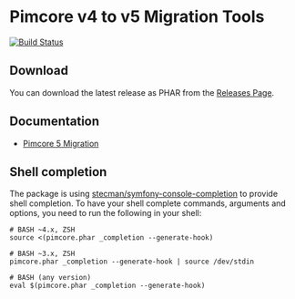 # Pimcore v4 to v5 Migration Tools

[![Build Status](https://travis-ci.org/pimcore/pimcore-cli.svg?branch=master)](https://travis-ci.org/pimcore/pimcore-cli)

## Download

You can download the latest release as PHAR from the [Releases Page](https://github.com/pimcore/pimcore-cli/releases).

## Documentation

* [Pimcore 5 Migration](./doc/pimcore_5_migration.md)

## Shell completion

The package is using [stecman/symfony-console-completion](https://github.com/stecman/symfony-console-completion) to provide
shell completion. To have your shell complete commands, arguments and options, you need to run the following in your
shell:

```
# BASH ~4.x, ZSH
source <(pimcore.phar _completion --generate-hook)

# BASH ~3.x, ZSH
pimcore.phar _completion --generate-hook | source /dev/stdin

# BASH (any version)
eval $(pimcore.phar _completion --generate-hook)
```
